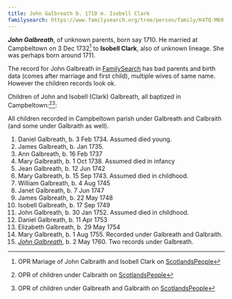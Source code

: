 ```yaml
---
title: John Galbreath b. 1710 m. Isobell Clark
familysearch: https://www.familysearch.org/tree/person/family/K4TQ-M69
---
```


***John Galbreath***, of unknown parents, born say 1710.  He married at Campbeltown on 3 Dec 1732[^marriage] to **Isobell Clark**, also of unknown lineage.  She was perhaps born around 1711.

The record for John Galbreath in [FamilySearch](https://www.familysearch.org/tree/person/family/K4TQ-M69) has bad parents and birth data (comes after marriage and first child), multiple wives of same name. However the children records look ok.

Children of John and Isobell (Clark) Galbreath, all baptized in Campbeltown:[^c1][^c2]:

All children recorded in Campbeltown parish under Galbreath and Calbraith (and some under Galbraith as well).

1.  Daniel Galbreath, b. 3 Feb 1734. Assumed died young.
2.  James Galbreath, b. Jan 1735.
3.  Ann Galbreath, b. 16 Feb 1737
4.  Mary Galbreath, b. 1 Oct 1738. Assumed died in infancy
5.  Jean Galbreath, b. 12 Jun 1742
6.  Mary Galbreath, b. 15 Sep 1743. Assumed died in childhood.
7.  William Galbreath, b. 4 Aug 1745
8.  Janet Galbreath, b. 7 Jun 1747
9.  James Galbreath, b. 22 May 1748
10.  Isobell Galbreath, b. 17 Sep 1749
11.  John Galbreath, b. 30 Jan 1752.  Assumed died in childhood.
12.  Daniel Galbreath, b. 11 Apr 1753
13.  Elizabeth Galbreath, b. 29 May 1754
14.  Mary Galbreath, b. 1 Aug 1755. Recorded under Galbreath and Galbraith.
15.  *[John Galbreath](galbreath-john-1760.md)*, b. 2 May 1760. Two records under Galbreath.

[^c1]: OPR of children under Calbraith on [ScotlandsPeople](https://www.scotlandspeople.gov.uk/record-results?search_type=people&event=%28B%20OR%20C%20OR%20S%29&record_type%5B0%5D=opr_births&church_type=Old%20Parish%20Registers&dl_cat=church&dl_rec=church-births-baptisms&surname=calbraith&surname_so=fuzzy&forename_so=starts&from_year=1734&to_year=1760&parent_names_so=exact&parent_name_two=clark&parent_name_two_so=exact&record=Church%20of%20Scotland%20%28old%20parish%20registers%29%20Roman%20Catholic%20Church%20Other%20churches&sort=asc&order=Date&field=year)

[^c2]: OPR of children under Galbreath and Galbraith on [ScotlandsPeople](https://www.scotlandspeople.gov.uk/record-results?search_type=people&event=%28B%20OR%20C%20OR%20S%29&record_type%5B0%5D=opr_births&church_type=Old%20Parish%20Registers&dl_cat=church&dl_rec=church-births-baptisms&surname=Galbreath&surname_so=fuzzy&forename_so=starts&from_year=1734&to_year=1760&parent_names_so=exact&parent_name_two=clark&parent_name_two_so=exact&record=Church%20of%20Scotland%20%28old%20parish%20registers%29%20Roman%20Catholic%20Church%20Other%20churches&sort=asc&order=Date&field=year)

[^marriage]: OPR Mariage of John Calbraith and Isobell Clark on [ScotlandsPeople](https://www.scotlandspeople.gov.uk/record-results?search_type=people&event=M&record_type%5B0%5D=opr_marriages&church_type=Old%20Parish%20Registers&dl_cat=church&dl_rec=church-banns-marriages&surname=calbraith&surname_so=exact&forename=john&forename_so=exact&spouse_name=clark&spouse_name_so=exact&from_year=1732&to_year=1732&record=Church%20of%20Scotland%20%28old%20parish%20registers%29%20Roman%20Catholic%20Church%20Other%20churches)
